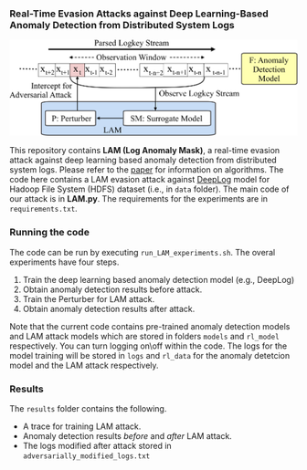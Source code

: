 ### Real-Time Evasion Attacks against Deep Learning-Based Anomaly Detection from Distributed System Logs

<p align="center">
  <img src="images/LAM_image.jpg" width="650">
</p>

This repository contains **LAM (Log Anomaly Mask)**, a real-time evasion attack against deep learning based anomaly detection from distributed system logs. Please refer to the [paper](http://www.dinalherath.com/papers/2021codaspy.pdf) for information on algorithms. The code here contains a LAM evasion attack against [DeepLog](https://www.cs.utah.edu/~lifeifei/papers/deeplog.pdf) model for Hadoop File System (HDFS) dataset (i.e., in `data` folder). The main code of our attack is in **LAM.py**. The requirements for the experiments are in `requirements.txt`.

### Running the code

The code can be run by executing `run_LAM_experiments.sh`. The overal experiments have four steps.

1. Train the deep learning based anomaly detection model (e.g., DeepLog)
2. Obtain anomaly detection results before attack.
3. Train the Perturber for LAM attack.
4. Obtain anomaly detection results after attack.

Note that the current code contains pre-trained anomaly detection models and LAM attack models which are stored in folders `models` and `rl_model` respectively. You can turn logging on\off within the code. The logs for the model training will be stored in `logs` and `rl_data` for the anomaly detetcion model and the LAM attack respectively.

### Results

The `results` folder contains the following.

+ A trace for training LAM attack.
+ Anomaly detection results _before_ and _after_ LAM attack.
+ The logs modified after attack stored in `adversarially_modified_logs.txt`

